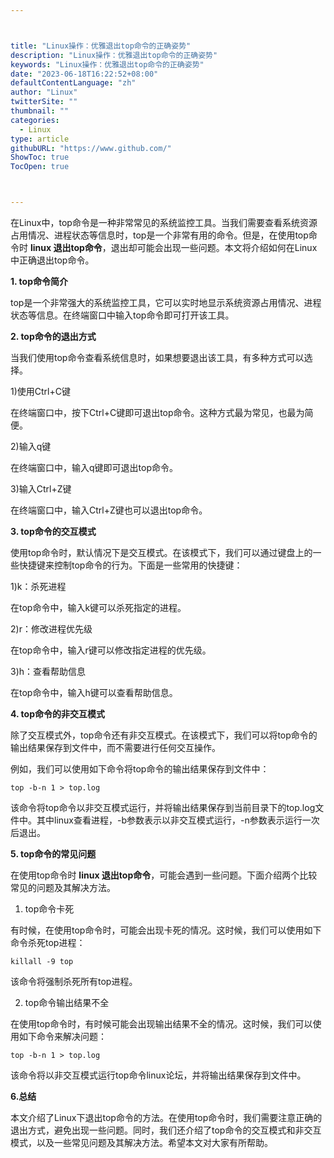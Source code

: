 ```yaml
---



title: "Linux操作：优雅退出top命令的正确姿势"
description: "Linux操作：优雅退出top命令的正确姿势"
keywords: "Linux操作：优雅退出top命令的正确姿势"
date: "2023-06-18T16:22:52+08:00"
defaultContentLanguage: "zh"
author: "Linux"
twitterSite: ""
thumbnail: ""
categories:
  - Linux
type: article
githubURL: "https://www.github.com/"
ShowToc: true
TocOpen: true



---
```


在Linux中，top命令是一种非常常见的系统监控工具。当我们需要查看系统资源占用情况、进程状态等信息时，top是一个非常有用的命令。但是，在使用top命令时 **linux 退出top命令**，退出却可能会出现一些问题。本文将介绍如何在Linux中正确退出top命令。

**1. top命令简介**

top是一个非常强大的系统监控工具，它可以实时地显示系统资源占用情况、进程状态等信息。在终端窗口中输入top命令即可打开该工具。

**2. top命令的退出方式**

当我们使用top命令查看系统信息时，如果想要退出该工具，有多种方式可以选择。

1)使用Ctrl+C键

在终端窗口中，按下Ctrl+C键即可退出top命令。这种方式最为常见，也最为简便。

2)输入q键

在终端窗口中，输入q键即可退出top命令。

3)输入Ctrl+Z键

在终端窗口中，输入Ctrl+Z键也可以退出top命令。

**3. top命令的交互模式**

使用top命令时，默认情况下是交互模式。在该模式下，我们可以通过键盘上的一些快捷键来控制top命令的行为。下面是一些常用的快捷键：

1)k：杀死进程

在top命令中，输入k键可以杀死指定的进程。

2)r：修改进程优先级

在top命令中，输入r键可以修改指定进程的优先级。

3)h：查看帮助信息

在top命令中，输入h键可以查看帮助信息。

**4. top命令的非交互模式**

除了交互模式外，top命令还有非交互模式。在该模式下，我们可以将top命令的输出结果保存到文件中，而不需要进行任何交互操作。

例如，我们可以使用如下命令将top命令的输出结果保存到文件中：

```
top -b-n 1 > top.log
```

该命令将top命令以非交互模式运行，并将输出结果保存到当前目录下的top.log文件中。其中linux查看进程，-b参数表示以非交互模式运行，-n参数表示运行一次后退出。

**5. top命令的常见问题**

在使用top命令时 **linux 退出top命令**，可能会遇到一些问题。下面介绍两个比较常见的问题及其解决方法。

1) top命令卡死

有时候，在使用top命令时，可能会出现卡死的情况。这时候，我们可以使用如下命令杀死top进程：

```
killall -9 top
```

该命令将强制杀死所有top进程。

2) top命令输出结果不全

在使用top命令时，有时候可能会出现输出结果不全的情况。这时候，我们可以使用如下命令来解决问题：

```
top -b-n 1 > top.log
```

该命令将以非交互模式运行top命令linux论坛，并将输出结果保存到文件中。

**6.总结**

本文介绍了Linux下退出top命令的方法。在使用top命令时，我们需要注意正确的退出方式，避免出现一些问题。同时，我们还介绍了top命令的交互模式和非交互模式，以及一些常见问题及其解决方法。希望本文对大家有所帮助。